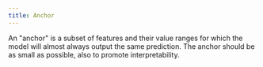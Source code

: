 ```yaml
---
title: Anchor
---
```


An "anchor" is a subset of features and their value ranges for which the model will almost always output the same prediction. 
The anchor should be as small as possible, also to promote interpretability.
